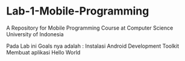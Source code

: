 # Lab-1-Mobile-Programming
A Repository for Mobile Programming Course at Computer Science University of Indonesia

Pada Lab ini Goals nya adalah :
Instalasi Android Development Toolkit
Membuat aplikasi Hello World

